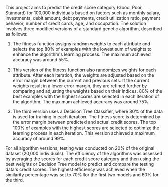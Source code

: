 This project aims to predict the credit score category (Good, Poor, Standard) for 100,000 individuals based on factors such as monthly salary, investments, debit amount, debt payments, credit utilization ratio, payment behavior, number of credit cards, age, and occupation. The solution involves three modified versions of a standard genetic algorithm, described as follows:

1. The fitness function assigns random weights to each attribute and selects the top 80% of examples with the lowest sum of weights to enhance the algorithm's learning process. The maximum achieved accuracy was around 55%.

2. This version of the fitness function also randomizes weights for each attribute. After each iteration, the weights are adjusted based on the error margin between the current and previous sets. If the current weights result in a lower error margin, they are refined further by comparing and adjusting the weights based on their indices. 80% of the best examples with the highest scores are selected in each iteration of the algorithm. The maximum achieved accuracy was around 75%.

3. The third version uses a Decision Tree Classifier, where 80% of the data is used for training in each iteration. The fitness score is determined by the error margin between predicted and actual credit scores. The top 100% of examples with the highest scores are selected to optimize the learning process in each iteration. This version achieved a maximum accuracy of around 99%.

For all algorithm versions, testing was conducted on 20% of the original dataset (20,000 individuals). The efficiency of the algorithms was assessed by averaging the scores for each credit score category and then using the best weights or Decision Tree model to predict and compare the testing data's credit scores. The highest efficiency was achieved when the similarity percentage was set to 70% for the first two models and 60% for the third.
